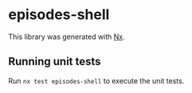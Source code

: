# episodes-shell

This library was generated with [Nx](https://nx.dev).

## Running unit tests

Run `nx test episodes-shell` to execute the unit tests.
